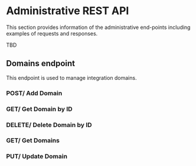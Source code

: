 # Administrative REST API

This section provides information of the administrative end-points including examples of requests and responses.

TBD

## Domains endpoint

This endpoint is used to manage integration domains.

### POST/ Add Domain
### GET/ Get Domain by ID
### DELETE/ Delete Domain by ID
### GET/ Get Domains
### PUT/ Update Domain
